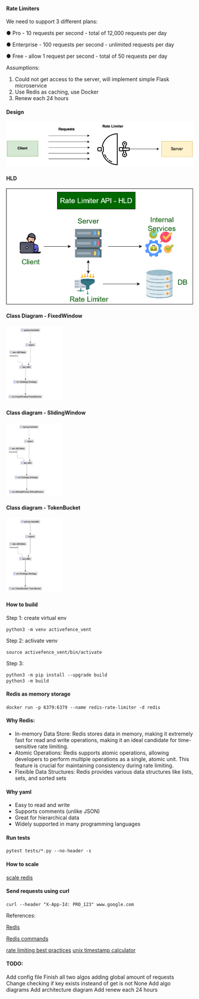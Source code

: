 #### Rate Limiters

We need to support 3 different plans:

● Pro - 10 requests per second - total of 12,000 requests per day

● Enterprise - 100 requests per second - unlimited requests per day

● Free - allow 1 request per second - total of 50 requests per day

Assumptions:

1. Could not get access to the server, will implement simple Flask microservice
2. Use Redis as caching, use Docker
3. Renew each 24 hours

#### Design

![alt rl scheme](img/rate_limiter.drawio.png)

#### HLD

![alt hld](img/ratelimiter.png)


#### Class Diagram - FixedWindow

<img src="img/FixedWindow.png" alt="fixed_window" width="30%" height="30%">


#### Class diagram - SlidingWindow

<img src="img/SlidingWindow.png" alt="fixed_window" width="30%" height="30%">

#### Class diagram - TokenBucket

<img src="img/TokenBucket.png" alt="fixed_window" width="30%" height="30%">


#### How to build

Step 1: create virtual env

```
python3 -m venv activefence_vent
```

Step 2: activate venv

```
source activefence_vent/bin/activate
```

Step 3:

```
python3 -m pip install --upgrade build
python3 -m build
```

#### Redis as memory storage

```
docker run -p 6379:6379 --name redis-rate-limiter -d redis
```

#### Why Redis:

* In-memory Data Store: Redis stores data in memory, making it extremely fast for read and write operations, making it 
  an ideal candidate for time-sensitive rate limiting.
* Atomic Operations: Redis supports atomic operations, allowing developers to perform multiple operations as a single, 
  atomic unit. This feature is crucial for maintaining consistency during rate limiting.
* Flexible Data Structures: Redis provides various data structures like lists, sets, and sorted sets

#### Why yaml

* Easy to read and write
* Supports comments (unlike JSON)
* Great for hierarchical data
* Widely supported in many programming languages


#### Run tests

```
pytest tests/*.py --no-header -s
```

#### How to scale
 
[scale redis](https://redis.io/docs/latest/operate/oss_and_stack/management/scaling/)


#### Send requests using curl

```
curl --header "X-App-Id: PRO_123" www.google.com
```


References:

[Redis](https://pypi.org/project/redis/)

[Redis commands](https://redis.io/docs/latest/commands/)

[](https://blog.finxter.com/5-best-ways-to-implement-rate-limiting-for-users-in-python/)
[](https://collabnix.com/rate-limiting-in-redis-explained/)
[rate limiting best practices](https://developer.okta.com/docs/reference/rl-best-practices/)
[unix timestamp calculator](https://www.unixtimestamp.com/)

#### TODO:

Add config file
Finish all two algos adding global amount of requests
Change checking if key exists insteand of get is not None
Add algo diagrams
Add architecture diagram
Add renew each 24 hours

